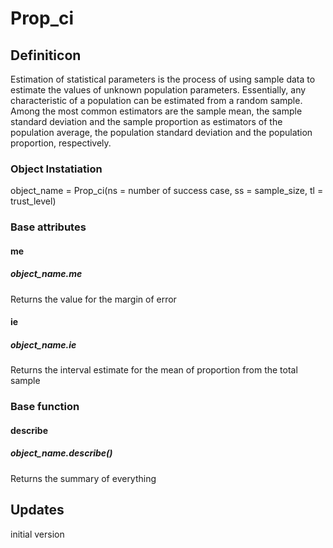 # Prop_ci

## Definiticon
Estimation of statistical parameters is the process of using sample data to estimate the values of unknown population parameters. Essentially, any
characteristic of a population can be estimated from a random sample.
Among the most common estimators are the sample mean, the sample standard deviation and the sample proportion as estimators of the population average, the population standard deviation and the population proportion, respectively.

### Object Instatiation
object_name = Prop_ci(ns = number of success case,
						 ss = sample_size,
						 tl = trust_level)

### Base attributes

#### me
##### object_name.me
Returns the value for the margin of error

#### ie
##### object_name.ie
Returns the interval estimate for the mean of proportion from the total sample

### Base function

#### describe
##### object_name.describe()
Returns the summary of everything


## Updates
initial version